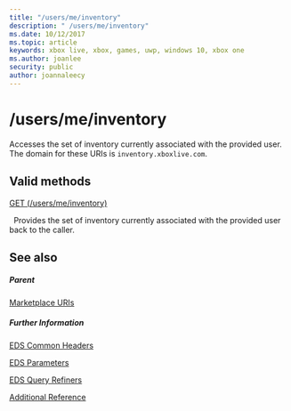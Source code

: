 ```yaml
---
title: "/users/me/inventory"
description: " /users/me/inventory"
ms.date: 10/12/2017
ms.topic: article
keywords: xbox live, xbox, games, uwp, windows 10, xbox one
ms.author: joanlee
security: public
author: joannaleecy
---
```


# /users/me/inventory
Accesses the set of inventory currently associated with the provided user. 
The domain for these URIs is `inventory.xboxlive.com`.
  
<a id="ID4EV"></a>

 
## Valid methods

[GET (/users/me/inventory)](uri-inventoryget.md)

&nbsp;&nbsp;Provides the set of inventory currently associated with the provided user back to the caller.
 
<a id="ID4E6"></a>

 
## See also
 
<a id="ID4EBB"></a>

 
##### Parent 

[Marketplace URIs](atoc-reference-marketplace.md)

  
<a id="ID4ELB"></a>

 
##### Further Information 

[EDS Common Headers](../../additional/edscommonheaders.md)

 [EDS Parameters](../../additional/edsparameters.md)

 [EDS Query Refiners](../../additional/edsqueryrefiners.md)

 [Additional Reference](../../additional/atoc-xboxlivews-reference-additional.md)

   